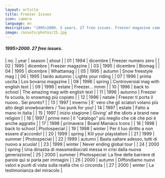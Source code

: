 ```yaml
---
layout: article
title: Freezer Issues
icon: camera
language: en
description: "1995>2000. 5 years. 27 free issues. Freezer magazine came as a striking lightning over a stagnant industry. It created its own distribution. | Freezer was really a lab designed to foster improvisation and to break schemes. At Freezer we enjoyed to push limits."
image: /assets/photos/25.jpg
---
```



##### 1995>2000. 27 free issues.

| no. | year | season | shout |
| 01 | 1994 | dicembre | Freezer numero zero |
| 02 | 1995 | dicembre | Freezer magazine |
| 03 | 1995 | dicembre | Biomag |
| 04 | 1995 | dicembre | Whattamag |
| 05 | 1995 | autumn | Snow freestyle mag |
| 06 | 1995 | tardo autunno | Lights your riding |
| 07 | 1996 | prima uscita | Los bovaros magazine |
| 08 | 1996 | spring | Controversial mag with english text |
| 09 | 1996 | estate | Freezer... mmm |
| 10 | 1996 | back to school | The amazing mag with english text |
| 11 | 1996 | autunno | Freezer fa scuola, lo snowmag più copiato |
| 12 | 1996 | natale | Freezer ti porta il nuovo.. Sei pronto? |
| 13 | 1997 | inverno | E' vero che gli sciatori volano più alto degli snowboarders / Too punk for you!
| 14 | 1997 | estate | Fatto a mano in italia |
| 15 | 1997 | inizio stagione | Giving' all the idiots a brand new religion |
| 16 | 1997 | prime nevi | Il "catalogo" più meglio che ciè che poi è anche aggratis |
| 17 | 1998 | primavera | Board Maniacs Icons |
| 18 | 1998 | back to school | Photospecial |
| 19 | 1998 | winter | Per il tuo diritto a non essere d'accordo! |
| 20 | 1999 | spring | Kill your playstation |
| 21 | 1999 | summer | Photospecial |
| 22 | 1999 | autumn | Basta saltare adesso, tutti di nuovo a scuola! |
| 23 | 1999 | winter | Never ending global tour |
| 24 | 2000 | spring | Una dinastia di massmediocrati messa in crisi dalla nuova generazione|
| 25 | 2000 | summer | Photospecial: La fine delle barriere di parole qui si parla per immagini |
| 26 | 2000 | autumn | Diffondiamo nuovi valori e punti di vista sulla realtà che ci circonda |
| 27 | 2000 | winter | La testimonianza del miracolo |

